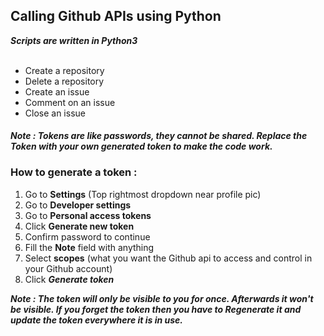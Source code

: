 <h2>Calling Github APIs using Python</h2>
<b><i>Scripts are written in Python3</i></b><br>
<br>
<ul>
  <li>Create a repository</li>
  <li>Delete a repository</li>
  <li>Create an issue</li>
  <li>Comment on an issue</li>
  <li>Close an issue</li>
</ul>

<h4><i>Note : Tokens are like passwords, they cannot be shared. Replace the Token with your own generated token to make the code work.</i></h4>

<h3>How to generate a token : </h3>
<ol>
  <li>Go to <b>Settings</b> (Top rightmost dropdown near profile pic)</li>
  <li>Go to <b>Developer settings</b></li>
  <li>Go to <b>Personal access tokens</b></li>
  <li>Click <b>Generate new token</b></li>
  <li>Confirm password to continue</li>
  <li>Fill the <b>Note</b> field with anything</li>
  <li>Select <b>scopes</b> (what you want the Github api to access and control in your Github account)</li>
  <li>Click <b><i>Generate token</i></b></li>
</ol>
<b><i>Note : The token will only be visible to you for once. Afterwards it won't be visible. If you forget the token then you have to Regenerate it and update the token everywhere it is in use.</i></b>
